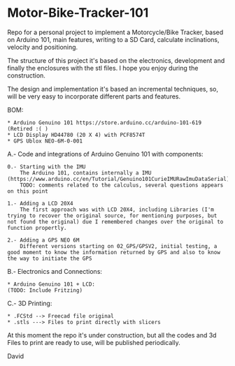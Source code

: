 # Motor-Bike-Tracker-101
Repo for a personal project to implement a Motorcycle/Bike Tracker, based on Arduino 101, main features, writing to a SD Card, calculate inclinations, velocity and positioning.

The structure of this project it's based on the electronics, development and finally the enclosures with the stl files.
I hope you enjoy during the construction.

The design and implementation it's based an incremental techniques, so, will be very easy to incorporate different parts and features.

BOM:
    
    * Arduino Genuino 101 https://store.arduino.cc/arduino-101-619 (Retired :( )
    * LCD Display HD44780 (20 X 4) with PCF8574T
    * GPS Ublox NEO-6M-0-001
    
A.- Code and integrations of Arduino Genuino 101 with components:

    0.- Starting with the IMU
        The Arduino 101, contains internally a IMU (https://www.arduino.cc/en/Tutorial/Genuino101CurieIMURawImuDataSerial)
        TODO: comments related to the calculus, several questions appears on this point
        
    1.- Adding a LCD 20X4
        The first approach was with LCD 20X4, including Libraries (I'm trying to recover the original source, for mentioning purposes, but not found the original) due I remembered changes over the original to function propertly.
    
    2.- Adding a GPS NEO 6M
        Different versions starting on 02_GPS/GPSV2, initial testing, a good moment to know the information returned by GPS and also to know the way to initiate the GPS

B.- Electronics and Connections:
    
    * Arduino Genuino 101 + LCD:
    (TODO: Include Fritzing)
    
C.- 3D Printing: 

    * .FCStd --> Freecad file original
    * .stls ---> Files to print directly with slicers
    
At this moment the repo it's under construction, but all the codes and 3d Files to print are ready to use, will be published periodically.

David
